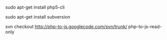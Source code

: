 sudo apt-get install php5-cli

sudo apt-get install subversion

svn checkout http://php-to-js.googlecode.com/svn/trunk/ php-to-js-read-only